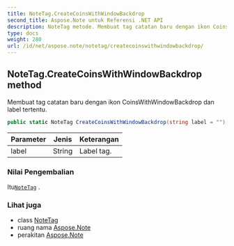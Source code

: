 ```yaml
---
title: NoteTag.CreateCoinsWithWindowBackdrop
second_title: Aspose.Note untuk Referensi .NET API
description: NoteTag metode. Membuat tag catatan baru dengan ikon CoinsWithWindowBackdrop dan label tertentu.
type: docs
weight: 280
url: /id/net/aspose.note/notetag/createcoinswithwindowbackdrop/
---
```

## NoteTag.CreateCoinsWithWindowBackdrop method

Membuat tag catatan baru dengan ikon CoinsWithWindowBackdrop dan label tertentu.

```csharp
public static NoteTag CreateCoinsWithWindowBackdrop(string label = "")
```

| Parameter | Jenis | Keterangan |
| --- | --- | --- |
| label | String | Label tag. |

### Nilai Pengembalian

Itu[`NoteTag`](../) .

### Lihat juga

* class [NoteTag](../)
* ruang nama [Aspose.Note](../../notetag/)
* perakitan [Aspose.Note](../../../)


